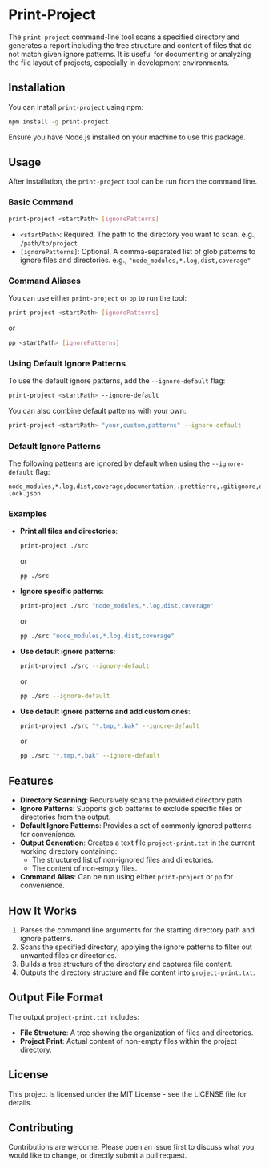 # Print-Project

The `print-project` command-line tool scans a specified directory and generates a report including the tree structure
and content of files that do not match given ignore patterns. It is useful for documenting or analyzing the file layout
of projects, especially in development environments.

## Installation

You can install `print-project` using npm:

```bash
npm install -g print-project
```

Ensure you have Node.js installed on your machine to use this package.

## Usage

After installation, the `print-project` tool can be run from the command line.

### Basic Command

```bash
print-project <startPath> [ignorePatterns]
```

- `<startPath>`: Required. The path to the directory you want to scan.
  e.g., `/path/to/project`
- `[ignorePatterns]`: Optional. A comma-separated list of glob patterns to ignore files and directories.
  e.g., `"node_modules,*.log,dist,coverage"`

### Command Aliases

You can use either `print-project` or `pp` to run the tool:

```bash
print-project <startPath> [ignorePatterns]
```

or

```bash
pp <startPath> [ignorePatterns]
```

### Using Default Ignore Patterns

To use the default ignore patterns, add the `--ignore-default` flag:

```bash
print-project <startPath> --ignore-default
```

You can also combine default patterns with your own:

```bash
print-project <startPath> "your,custom,patterns" --ignore-default
```

### Default Ignore Patterns

The following patterns are ignored by default when using the `--ignore-default` flag:

```
node_modules,*.log,dist,coverage,documentation,.prettierrc,.gitignore,dist,scripts,.serverless,.idea,.git,.DS_Store,.husky,package-lock.json
```

### Examples

- **Print all files and directories**:

  ```bash
  print-project ./src
  ```
  or
  ```bash
  pp ./src
  ```

- **Ignore specific patterns**:

  ```bash
  print-project ./src "node_modules,*.log,dist,coverage"
  ```
  or
  ```bash
  pp ./src "node_modules,*.log,dist,coverage"
  ```

- **Use default ignore patterns**:

  ```bash
  print-project ./src --ignore-default
  ```
  or
  ```bash
  pp ./src --ignore-default
  ```

- **Use default ignore patterns and add custom ones**:

  ```bash
  print-project ./src "*.tmp,*.bak" --ignore-default
  ```
  or
  ```bash
  pp ./src "*.tmp,*.bak" --ignore-default
  ```

## Features

- **Directory Scanning**: Recursively scans the provided directory path.
- **Ignore Patterns**: Supports glob patterns to exclude specific files or directories from the output.
- **Default Ignore Patterns**: Provides a set of commonly ignored patterns for convenience.
- **Output Generation**: Creates a text file `project-print.txt` in the current working directory containing:
    - The structured list of non-ignored files and directories.
    - The content of non-empty files.
- **Command Alias**: Can be run using either `print-project` or `pp` for convenience.

## How It Works

1. Parses the command line arguments for the starting directory path and ignore patterns.
2. Scans the specified directory, applying the ignore patterns to filter out unwanted files or directories.
3. Builds a tree structure of the directory and captures file content.
4. Outputs the directory structure and file content into `project-print.txt`.

## Output File Format

The output `project-print.txt` includes:

- **File Structure**: A tree showing the organization of files and directories.
- **Project Print**: Actual content of non-empty files within the project directory.

## License

This project is licensed under the MIT License - see the LICENSE file for details.

## Contributing

Contributions are welcome. Please open an issue first to discuss what you would like to change, or directly submit a
pull request.